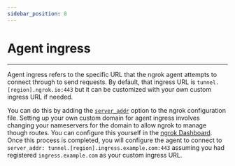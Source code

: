 ```yaml
---
sidebar_position: 8
---
```


# Agent ingress
--------------------

Agent ingress refers to the specific URL that the ngrok agent attempts to connect through to send requests. By default, that ingress URL is `tunnel.[region].ngrok.io:443` but it can be customized with your own custom ingress URL if needed.

You can do this by adding the [`server_addr`](/ngrok-agent/config#config-server-addr) option to the ngrok configuration file. Setting up your own custom domain for agent ingress involves changing your nameservers for the domain to allow ngrok to manage though routes. You can configure this yourself in the [ngrok Dashboard](https://dashboard.ngrok.com/tunnels/ingress). Once this process is completed, you will configure the agent to connect to `server_addr: tunnel.[region].ingress.example.com:443` assuming you had registered `ingress.example.com` as your custom ingress URL.
